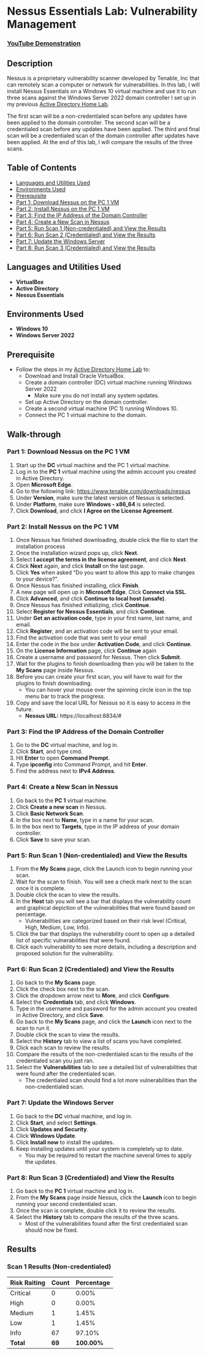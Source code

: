 # Nessus Essentials Lab: Vulnerability Management

 ### [YouTube Demonstration](https://www.youtube.com/watch?v=_r7OhxCgxOo&t=2s)

## Description
Nessus is a proprietary vulnerability scanner developed by Tenable, Inc that can remotely scan a computer or network for vulnerabilities. In this lab, I will install Nessus Essentials on a Windows 10 virtual machine and use it to run three scans against the Windows Server 2022 domain controller I set up in my previous [Active Directory Home Lab](https://github.com/emann615/ActiveDirectoryLab).

<div style="page-break-after: always; visibility: hidden"></div>

The first scan will be a non-credentialed scan before any updates have been applied to the domain controller. The second scan will be a credentialed scan before any updates have been applied. The third and final scan will be a credentialed scan of the domain controller after updates have been applied. At the end of this lab, I will compare the results of the three scans.
<br />

## Table of Contents

   * [Languages and Utilities Used](#Languages-and-Utilities-Used)
   * [Environments Used](#Environments-Used)
   * [Prerequisite](#Prerequisite)
   * [Part 1: Download Nessus on the PC 1 VM](#Part-1-Download-Nessus-on-the-PC-1-VM)
   * [Part 2: Install Nessus on the PC 1 VM](#Part-2-Install-Nessus-on-the-PC-1-VM)
   * [Part 3: Find the IP Address of the Domain Controller](#Part-3-Find-the-IP-Address-of-the-Domain-Controller)
   * [Part 4: Create a New Scan in Nessus](#Part-4-Create-a-New-Scan-in-Nessus)
   * [Part 5: Run Scan 1 (Non-credentialed) and View the Results](#Part-5-Run-Scan-1-Non-credentialed-and-View-the-Results)
   * [Part 6: Run Scan 2 (Credentialed) and View the Results](#Part-6-Run-Scan-2-Credentialed-and-View-the-Results)
   * [Part 7: Update the Windows Server](#Part-7-Update-the-Windows-Server)
   * [Part 8: Run Scan 3 (Credentialed) and View the Results](#Part-8-Run-Scan-3-Credentialed-and-View-the-Results)

## Languages and Utilities Used

* **VirtualBox** 
* **Active Directory**
* **Nessus Essentials**

## Environments Used

* **Windows 10**
* **Windows Server 2022**

## Prerequisite

* Follow the steps in my [Active Directory Home Lab](https://github.com/emann615/ActiveDirectoryLab) to:
   * Download and Install Oracle VirtualBox.
   * Create a domain controller (DC) virtual machine running Windows Server 2022
      * Make sure you do not install any system updates.
   * Set up Active Directory on the  domain controller.
   * Create a second virtual machine (PC 1) running Windows 10.
   * Connect the PC 1 virtual machine to the domain.

## Walk-through

### Part 1: Download Nessus on the PC 1 VM

1. Start up the **DC** virtual machine and the PC 1 virtual machine.
2. Log in to the **PC 1** virtual machine using the admin account you created in Active Directory.
3. Open **Microsoft Edge**.
4. Go to the following link: https://www.tenable.com/downloads/nessus 
5. Under **Version**, make sure the latest version of Nessus is selected.
6. Under **Platform**, make sure **Windows - x86_64** is selected.
7. Click **Download**, and click **I Agree on the License Agreement**.

### Part 2: Install Nessus on the PC 1 VM

1. Once Nessus has finished downloading, double click the file to start the installation process
2. Once the installation wizard pops up, click **Next**.
3. Select **I accept the terms in the license agreement**, and click **Next**.
4. Click **Next** again, and click **Install** on the last page.
5. Click **Yes** when asked “Do you want to allow this app to make changes to your device?”.
6. Once Nessus has finished installing, click **Finish**.
7. A new page will open up in **Microsoft Edge**. Click **Connect via SSL**.
8. Click **Advanced**, and click **Continue to local host (unsafe)**.
9. Once Nessus has finished initializing, click **Continue**.
10. Select **Register for Nessus Essentials**, and click **Continue**.
11. Under **Get an activation code**, type in your first name, last name, and email.
12. Click **Register**, and an activation code will be sent to your email.
13. Find the activation code that was sent to your email
14. Enter the code in the box under **Activation Code**, and click **Continue**.
15. On the **License Information** page, click **Continue** again
16. Create a username and password for Nessus. Then click **Submit**.
17. Wait for the plugins to finish downloading then you will be taken to the **My Scans** page inside Nessus.
18. Before you can create your first scan, you will have to wait for the plugins to finish downloading.
    * You can hover your mouse over the spinning circle icon in the top menu bar to track the progress.
19. Copy and save the local URL for Nessus so it is easy to access in the future.
    * **Nessus URL:**  https://localhost:8834/# 

### Part 3: Find the IP Address of the Domain Controller

1. Go to the **DC** virtual machine, and log in.
2. Click **Start**, and type cmd.
3. Hit **Enter** to open **Command Prompt**.
4. Type **ipconfig** into Command Prompt, and hit **Enter**.
5. Find the address next to **IPv4 Address**.

### Part 4: Create a New Scan in Nessus

1. Go back to the **PC 1** virtual machine.
2. Click **Create a new scan** in Nessus.
3. Click **Basic Network Scan**.
4. In the box next to **Name**, type in a name for your scan.
5. In the box next to **Targets**, type in the IP address of your domain controller.
6. Click **Save** to save your scan.

### Part 5: Run Scan 1 (Non-credentialed) and View the Results

1. From the **My Scans** page, click the Launch icon to begin running your scan.
2. Wait for the scan to finish. You will see a check mark next to the scan once it is complete.
3. Double click the scan to view the results.
4. In the **Host** tab you will see a bar that displays the vulnerability count and graphical depiction of the vulnerabilities that were found based on percentage.
   * Vulnerabilities are categorized based on their risk level (Critical, High, Medium, Low, Info).
5. Click the bar that displays the vulnerability count to open up a detailed list of specific vulnerabilities that were found.
6. Click each vulnerability to see more details, including a description and proposed solution for the vulnerability.

### Part 6: Run Scan 2 (Credentialed) and View the Results

1. Go back to the **My Scans** page.
2. Click the check box next to the scan.
3. Click the dropdown arrow next to **More**, and click **Configure**.
4. Select the **Credentials** tab, and click **Windows**.
5. Type in the username and password for the admin account you created in Active Directory, and click **Save**.
6. Go back to the **My Scans** page, and click the **Launch** icon next to the scan to run it.
7. Double click the scan to view the results.
8. Select the **History** tab to view a list of scans you have completed.
9. Click each scan to review the results.
10. Compare the results of the non-credentialed scan to the results of the credentialed scan you just ran.
11. Select the **Vulnerabilities** tab to see a detailed list of vulnerabilities that were found after the credentialed scan.
    * The credentialed scan should find a lot more vulnerabilities than the non-credentialed scan.

### Part 7: Update the Windows Server

1. Go back to the **DC** virtual machine, and log in.
2. Click **Start**, and select **Settings**.
3. Click **Updates and Security**.
4. Click **Windows Update**.
5. Click **Install now** to install the updates.
6. Keep installing updates until your system is completely up to date.
   * You may be required to restart the machine several times to apply the updates.

### Part 8: Run Scan 3 (Credentialed) and View the Results

1. Go back to the **PC 1** virtual machine and log in.
2. From the **My Scans** page inside Nessus, click the **Launch** icon to begin running your second credentialed scan.
3. Once the scan is complete, double click it to review the results.
4. Select the **History** tab to compare the results of the three scans.
   * Most of the vulnerabilities found after the first credentialed scan should now be fixed.

## Results

### Scan 1 Results (Non-credentialed)
| Risk Raiting | Count | Percentage |
| --- | --- | --- |
| Critical | 0 | 0.00% |
| High | 0 | 0.00% |
| Medium | 1 | 1.45% |
| Low | 1 | 1.45% |
| Info | 67 | 97.10% |
| **Total** | **69** | **100.00%** |
